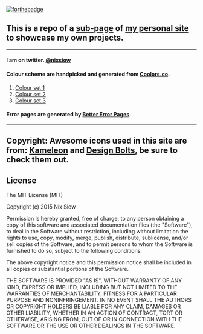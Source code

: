 [![forthebadge](http://forthebadge.com/images/badges/built-with-love.svg)](http://forthebadge.com)

## This is a repo of a [sub-page](http://code.nixsiow.com/) of [my personal site](http://nixsiow.com) to showcase my own projects.

***
#### I am on twitter. [@nixsiow](http://twitter.com/nixsiow)

#### Colour scheme are handpicked and generated from [Coolors.co](http://coolors.co/app/).
1. [Colour set 1](http://coolors.co/app/50514f-f25f5c-ffe066-247ba0-70c1b3)
2. [Colour set 2](http://coolors.co/app/114b5f-028090-e4fde1-456990-f45b69)
3. [Colour set 3](http://coolors.co/app/247ba0-70c1b3-b2dbbf-f3ffbd-ff1654)

#### Error pages are generated by [Better Error Pages](https://better-error-pages.statuspage.io/).

---
Copyright:
Awesome icons used in this site are from: [Kameleon](http://www.kameleon.pics) and [Design Bolts](http://www.designbolts.com/), be sure to check them out.
---

License
---

The MIT License (MIT)

Copyright (c) 2015 Nix Siow

Permission is hereby granted, free of charge, to any person obtaining a copy of this software and associated documentation files (the "Software"), to deal in the Software without restriction, including without limitation the rights to use, copy, modify, merge, publish, distribute, sublicense, and/or sell copies of the Software, and to permit persons to whom the Software is furnished to do so, subject to the following conditions:

The above copyright notice and this permission notice shall be included in all copies or substantial portions of the Software.

THE SOFTWARE IS PROVIDED "AS IS", WITHOUT WARRANTY OF ANY KIND, EXPRESS OR IMPLIED, INCLUDING BUT NOT LIMITED TO THE WARRANTIES OF MERCHANTABILITY, FITNESS FOR A PARTICULAR PURPOSE AND NONINFRINGEMENT. IN NO EVENT SHALL THE AUTHORS OR COPYRIGHT HOLDERS BE LIABLE FOR ANY CLAIM, DAMAGES OR OTHER LIABILITY, WHETHER IN AN ACTION OF CONTRACT, TORT OR OTHERWISE, ARISING FROM, OUT OF OR IN CONNECTION WITH THE SOFTWARE OR THE USE OR OTHER DEALINGS IN THE SOFTWARE.
